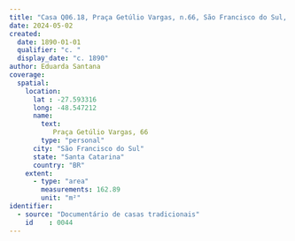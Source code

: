 ```yaml
---
title: "Casa Q06.18, Praça Getúlio Vargas, n.66, São Francisco do Sul, SC"
date: 2024-05-02
created:
  date: 1890-01-01
  qualifier: "c. "
  display_date: "c. 1890"
author: Eduarda Santana
coverage:
  spatial:
    location:
      lat : -27.593316
      long: -48.547212
      name: 
        text: 
           Praça Getúlio Vargas, 66
        type: "personal"
      city: "São Francisco do Sul"
      state: "Santa Catarina"
      country: "BR"
    extent:
      - type: "area"
        measurements: 162.89
        unit: "m²"
identifier:
  - source: "Documentário de casas tradicionais"
    id    : 0044
---
```

